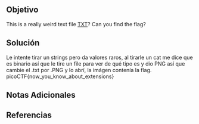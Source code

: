 ## Objetivo
This is a really weird text file [TXT](https://jupiter.challenges.picoctf.org/static/e7e5d188621ee705ceeb0452525412ef/flag.txt)? Can you find the flag?

## Solución
Le intente tirar un strings pero da valores raros,  al tirarle un cat me dice que es binario así que le tire un file para ver de qué tipo es y dio PNG así que cambie el .txt por .PNG y lo abrí, la imágen contenía la flag.
picoCTF{now_you_know_about_extensions}

## Notas Adicionales


## Referencias
